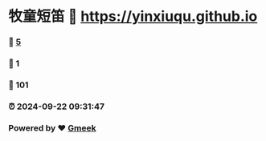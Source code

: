 # 牧童短笛 :link: https://yinxiuqu.github.io 
### :page_facing_up: [5](https://yinxiuqu.github.io/tag.html) 
### :speech_balloon: 1 
### :hibiscus: 101 
### :alarm_clock: 2024-09-22 09:31:47 
### Powered by :heart: [Gmeek](https://github.com/Meekdai/Gmeek)
